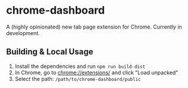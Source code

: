 chrome-dashboard
================

A (highly opinionated) new tab page extension for Chrome. Currently in development.

## Building & Local Usage
1. Install the dependencies and run `npm run build-dist`
2. In Chrome, go to [chrome://extensions/](chrome://extensions/) and click "Load unpacked"
3. Select the path: `/path/to/chrome-dashboard/public`

